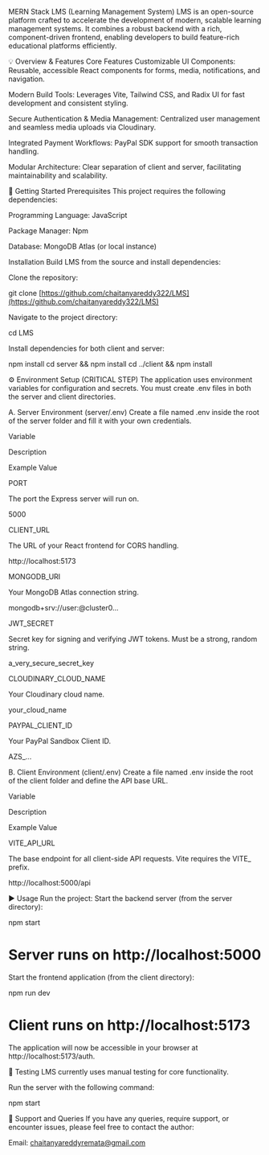 MERN Stack LMS (Learning Management System)
LMS is an open-source platform crafted to accelerate the development of modern, scalable learning management systems. It combines a robust backend with a rich, component-driven frontend, enabling developers to build feature-rich educational platforms efficiently.

💡 Overview & Features
Core Features
Customizable UI Components: Reusable, accessible React components for forms, media, notifications, and navigation.

Modern Build Tools: Leverages Vite, Tailwind CSS, and Radix UI for fast development and consistent styling.

Secure Authentication & Media Management: Centralized user management and seamless media uploads via Cloudinary.

Integrated Payment Workflows: PayPal SDK support for smooth transaction handling.

Modular Architecture: Clear separation of client and server, facilitating maintainability and scalability.

🚀 Getting Started
Prerequisites
This project requires the following dependencies:

Programming Language: JavaScript

Package Manager: Npm

Database: MongoDB Atlas (or local instance)

Installation
Build LMS from the source and install dependencies:

Clone the repository:

git clone [https://github.com/chaitanyareddy322/LMS](https://github.com/chaitanyareddy322/LMS)

Navigate to the project directory:

cd LMS

Install dependencies for both client and server:

npm install
cd server && npm install
cd ../client && npm install

⚙️ Environment Setup (CRITICAL STEP)
The application uses environment variables for configuration and secrets. You must create .env files in both the server and client directories.

A. Server Environment (server/.env)
Create a file named .env inside the root of the server folder and fill it with your own credentials.

Variable

Description

Example Value

PORT

The port the Express server will run on.

5000

CLIENT_URL

The URL of your React frontend for CORS handling.

http://localhost:5173

MONGODB_URI

Your MongoDB Atlas connection string.

mongodb+srv://user:<password>@cluster0...

JWT_SECRET

Secret key for signing and verifying JWT tokens. Must be a strong, random string.

a_very_secure_secret_key

CLOUDINARY_CLOUD_NAME

Your Cloudinary cloud name.

your_cloud_name

PAYPAL_CLIENT_ID

Your PayPal Sandbox Client ID.

AZS_...

B. Client Environment (client/.env)
Create a file named .env inside the root of the client folder and define the API base URL.

Variable

Description

Example Value

VITE_API_URL

The base endpoint for all client-side API requests. Vite requires the VITE_ prefix.

http://localhost:5000/api

▶️ Usage
Run the project:
Start the backend server (from the server directory):

npm start
# Server runs on http://localhost:5000

Start the frontend application (from the client directory):

npm run dev
# Client runs on http://localhost:5173

The application will now be accessible in your browser at http://localhost:5173/auth.

🧪 Testing
LMS currently uses manual testing for core functionality.

Run the server with the following command:

npm start

📧 Support and Queries
If you have any queries, require support, or encounter issues, please feel free to contact the author:

Email: chaitanyareddyremata@gmail.com

